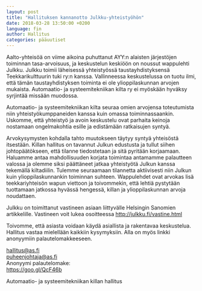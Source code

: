 ```yaml
---
layout: post
title: "Hallituksen kannanotto Julkku-yhteistyöhön"
date: 2018-03-28 13:50:00 +0200
language: fin
author: Hallitus
categories: pääuutiset
---
```

Aalto-yhteisöä on viime aikoina puhuttanut AYY:n alaisten järjestöjen toiminnan tasa-arvoisuus, ja keskustelun keskiöön on noussut wappulehti Julkku. Julkku toimii läheisessä yhteistyössä taustayhdistyksensä Teekkarikulttuurin tuki ry:n kanssa. Vallinneessa keskustelussa on tuotu ilmi, että tämän taustayhdistyksen toiminta ei ole ylioppilaskunnan arvojen mukaista. Automaatio- ja systeemitekniikan kilta ry ei myöskään hyväksy syrjintää missään muodossa.

Automaatio- ja systeemitekniikan kilta seuraa omien arvojensa toteutumista niin yhteistyökumppaneiden kanssa kuin omassa toiminnassaankin. Uskomme, että yhteistyö ja avoin keskustelu ovat parhaita keinoja nostamaan ongelmakohtia esille ja edistämään ratkaisujen syntyä.

Arvokysymysten kohdalla tahto muutokseen täytyy syntyä yhteisöstä itsestään. Killan hallitus on tavannut Julkun edustusta ja tullut siihen johtopäätökseen, että tilanne tiedostetaan ja sitä pyritään korjaamaan. Haluamme antaa mahdollisuuden korjata toimintaa antamamme palautteen valossa ja olemme siksi päättäneet jatkaa yhteistyötä Julkun kanssa tekemällä kiltadiilin. Tulemme seuraamaan tilannetta aktiivisesti niin Julkun kuin ylioppilaskunnankin toiminnan suhteen. Wappulehdet ovat arvokas lisä teekkariyhteisön wapun viettoon ja toivommekin, että lehtiä pystytään tuottamaan jatkossa hyvässä hengessä, killan ja ylioppilaskunnan arvoja noudattaen.

Julkku on toimittanut vastineen asiaan liittyvälle Helsingin Sanomien artikkelille. Vastineen voit lukea osoitteessa <http://julkku.fi/vastine.html>

Toivomme, että asiasta voidaan käydä asiallista ja rakentavaa keskustelua. Hallitus vastaa mielellään kaikkiin kysymyksiin. Alla on myös linkki anonyymiin palautelomakkeeseen.

hallitus@as.fi<br>
puheenjohtaja@as.fi<br>
Anonyymi palautelomake:<br> 
<https://goo.gl/QcF46b>

Automaatio- ja systeemitekniikan killan hallitus
